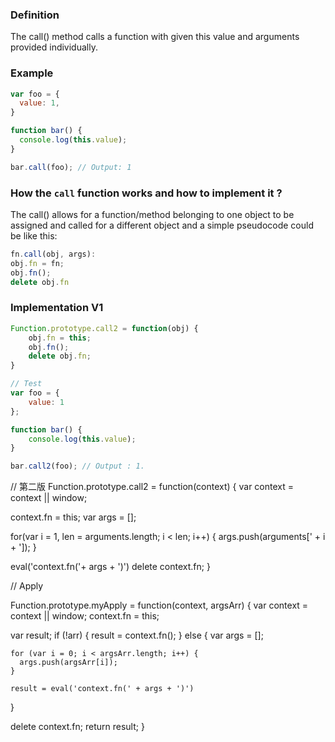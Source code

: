 ### Definition

The call() method calls a function with given this value and arguments provided individually.

### Example 
```javascript
var foo = {
  value: 1,
}

function bar() {
  console.log(this.value);
}

bar.call(foo); // Output: 1
```

### How the `call` function works and how to implement it ?

The call() allows for a function/method belonging to one object to be assigned and called for a different object and a simple pseudocode could be like this:
```javascript
fn.call(obj, args):
obj.fn = fn;
obj.fn();
delete obj.fn
```

### Implementation V1

```javascript
Function.prototype.call2 = function(obj) {
    obj.fn = this;
    obj.fn();
    delete obj.fn;
}

// Test
var foo = {
    value: 1
};

function bar() {
    console.log(this.value);
}

bar.call2(foo); // Output : 1.
```


// 第二版
Function.prototype.call2 = function(context) {
  var context = context || window;

  context.fn = this;
  var args = [];

  for(var i = 1, len = arguments.length; i < len; i++) {
    args.push(arguments[' + i + ']);
  }

  eval('context.fn('+ args + ')')
  delete context.fn;
}

// Apply

Function.prototype.myApply = function(context, argsArr) {
  var context = context || window;
  context.fn = this;

  var result;
  if (!arr) {
    result = context.fn();
  } else {
    var args = [];

    for (var i = 0; i < argsArr.length; i++) {
      args.push(argsArr[i]);
    }
    
    result = eval('context.fn(' + args + ')')
  }

  delete context.fn;
  return result;
}